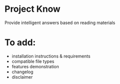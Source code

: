 # Project Know
 Provide intelligent answers based on reading materials

# To add:
- installation instructions & requirements
- compatible file types
- features demonstration
- changelog
- disclaimer